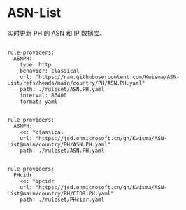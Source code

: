 
# ASN-List

实时更新 PH 的 ASN 和 IP 数据库。

<pre><code class="language-javascript">
rule-providers:
  ASNPH:
    type: http
    behavior: classical
    url: "https://raw.githubusercontent.com/Kwisma/ASN-List/refs/heads/main/country/PH/ASN.PH.yaml"
    path: ./ruleset/ASN.PH.yaml
    interval: 86400
    format: yaml
</code></pre>

<pre><code class="language-javascript">
rule-providers:
  ASNPH:
    <<: *classical
    url: "https://jsd.onmicrosoft.cn/gh/Kwisma/ASN-List@main/country/PH/ASN.PH.yaml"
    path: ./ruleset/ASN.PH.yaml
</code></pre>

<pre><code class="language-javascript">
rule-providers:
  PHcidr:
    <<: *ipcidr
    url: "https://jsd.onmicrosoft.cn/gh/Kwisma/ASN-List@main/country/PH/CIDR.PH.yaml"
    path: ./ruleset/PHcidr.yaml
</code></pre>
